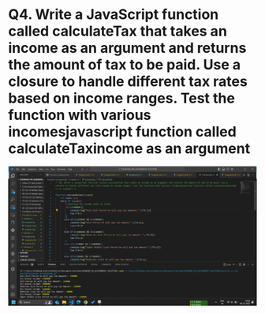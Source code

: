 # Q4. Write a JavaScript function called calculateTax that takes an income as an argument and returns the amount of tax to be paid. Use a closure to handle different tax rates based on income ranges. Test the function with various incomesjavascript function called calculateTaxincome as an argument 

![Alt text](image.png)